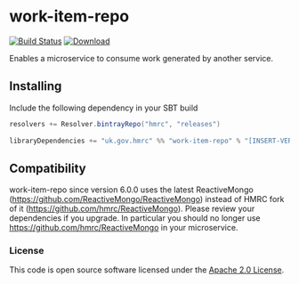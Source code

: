
# work-item-repo

[![Build Status](https://travis-ci.org/hmrc/work-item-repo.svg?branch=master)](https://travis-ci.org/hmrc/work-item-repo) [ ![Download](https://api.bintray.com/packages/hmrc/releases/work-item-repo/images/download.svg) ](https://bintray.com/hmrc/releases/work-item-repo/_latestVersion)

Enables a microservice to consume work generated by another service.

## Installing
 
Include the following dependency in your SBT build
 
``` scala
resolvers += Resolver.bintrayRepo("hmrc", "releases")
 
libraryDependencies += "uk.gov.hmrc" %% "work-item-repo" % "[INSERT-VERSION]"
```
## Compatibility
work-item-repo since version 6.0.0 uses the latest ReactiveMongo (https://github.com/ReactiveMongo/ReactiveMongo) instead of HMRC fork of it (https://github.com/hmrc/ReactiveMongo). Please review your dependencies if you upgrade. In particular you should no longer use https://github.com/hmrc/ReactiveMongo in your microservice. 

### License

This code is open source software licensed under the [Apache 2.0 License]("http://www.apache.org/licenses/LICENSE-2.0.html").
   
